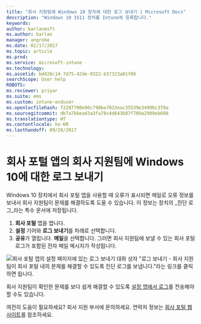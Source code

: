 ```yaml
---
title: "회사 지원팀에 Windows 10 장치에 대한 로그 보내기 | Microsoft Docs"
description: "Windows 10 1511 장치를 Intune에 등록합니다."
keywords: 
author: barlanmsft
ms.author: barlan
manager: angrobe
ms.date: 02/17/2017
ms.topic: article
ms.prod: 
ms.service: microsoft-intune
ms.technology: 
ms.assetid: bd428c14-7d75-42de-9322-b57323a01f06
searchScope: User help
ROBOTS: 
ms.reviewer: priyar
ms.suite: ems
ms.custom: intune-enduser
ms.openlocfilehash: f2287700e96c798be7033eac35539e3490bc3f8a
ms.sourcegitcommit: db7a7bbead3a3fa78c4d643607f709a2909eb608
ms.translationtype: HT
ms.contentlocale: ko-KR
ms.lasthandoff: 09/28/2017
---
```

# <a name="send-logs-to-your-company-support-from-the-company-portal-app-for-windows-10"></a>회사 포털 앱의 회사 지원팀에 Windows 10에 대한 로그 보내기

Windows 10 장치에서 회사 포털 앱을 사용할 때 오류가 표시되면 메일로 오류 정보를 보내서 회사 지원팀이 문제를 해결하도록 도울 수 있습니다. 이 정보는 장치의 _진단 로그_라는 특수 문서에 저장됩니다.

1.  **회사 포털** 앱을 엽니다.
2.  **설정** 기어와 **로그 보내기**를 차례로 선택합니다.
3.  **공유**가 열립니다. **메일**을 선택합니다. 그러면 회사 지원팀에 보낼 수 있는 회사 포털 로그가 포함된 전자 메일 메시지가 작성됩니다.

  ![회사 포털 앱의 설정 페이지에 있는 로그 보내기 대화 상자 "로그 보내기 - 회사 지원팀이 회사 포털 내의 문제를 해결할 수 있도록 진단 로그를 보냅니다."라는 링크를 클릭하면 됩니다.](./media/w10-share-logs.png)

회사 지원팀이 확인한 문제를 보다 쉽게 해결할 수 있도록 [설정 앱에서 로그](send-logs-to-your-it-admin-settings-windows.md)를 전송해야 할 수도 있습니다. 

여전히 도움이 필요하세요? 회사 지원 부서에 문의하세요. 연락처 정보는 [회사 포털 웹 사이트](https://portal.manage.microsoft.com)를 참조하세요.
